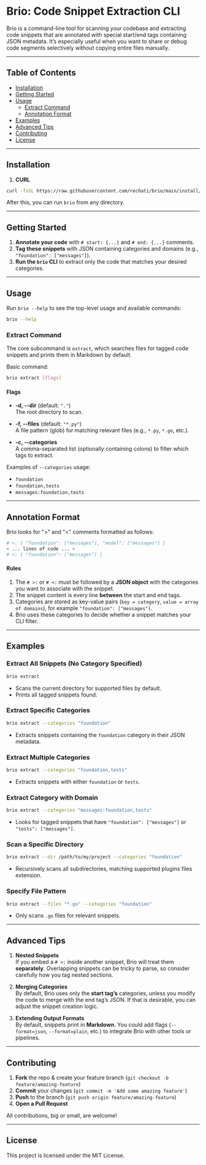 # Brio: Code Snippet Extraction CLI

Brio is a command-line tool for scanning your codebase and extracting code snippets that are annotated with special start/end tags containing JSON metadata. It’s especially useful when you want to share or debug code segments selectively without copying entire files manually.

---

## Table of Contents

- [Installation](#installation)
- [Getting Started](#getting-started)
- [Usage](#usage)
    - [Extract Command](#extract-command)
    - [Annotation Format](#annotation-format)
- [Examples](#examples)
- [Advanced Tips](#advanced-tips)
- [Contributing](#contributing)
- [License](#license)

---

## Installation

1. **CURL**

```bash
curl -fsSL https://raw.githubusercontent.com/rechati/brio/main/install/install.sh | bash
```

After this, you can run `brio` from any directory.

---

## Getting Started

1. **Annotate your code** with `# start: {...}` and `# end: {...}` comments.
2. **Tag these snippets** with JSON containing categories and domains (e.g., `"foundation": ["messages"]`).
3. **Run the `brio` CLI** to extract only the code that matches your desired categories.

---

## Usage

Run `brio --help` to see the top-level usage and available commands:

```bash
brio --help
```

### Extract Command

The core subcommand is `extract`, which searches files for tagged code snippets and prints them in Markdown by default.

Basic command:

```bash
brio extract [flags]
```

#### Flags

- **-d, --dir** (default: `"."`)  
  The root directory to scan.

- **-f, --files** (default: `"*.py"`)  
  A file pattern (glob) for matching relevant files (e.g., `*.py`, `*.go`, etc.).

- **-c, --categories**  
  A comma-separated list (optionally containing colons) to filter which tags to extract.

Examples of `--categories` usage:
- `foundation`
- `foundation,tests`
- `messages:foundation,tests`

---

## Annotation Format

Brio looks for ">" and "<" comments formatted as follows:

```python
# >: { "foundation": ["messages"], "model": ["messages"] }
< ... lines of code ... >
# <: { "foundation": ["messages"] }
```

#### Rules

1. The `# >:` or `# <:` must be followed by a **JSON object** with the categories you want to associate with the snippet.
2. The snippet content is every line **between** the start and end tags.
3. Categories are stored as key-value pairs (`key = category`, `value = array of domains`), for example `"foundation": ["messages"]`.
4. Brio uses these categories to decide whether a snippet matches your CLI filter.

---

## Examples

### Extract All Snippets (No Category Specified)

```bash
brio extract
```

- Scans the current directory for supported files by default.
- Prints all tagged snippets found.

### Extract Specific Categories

```bash
brio extract --categories "foundation"
```

- Extracts snippets containing the `foundation` category in their JSON metadata.

### Extract Multiple Categories

```bash
brio extract --categories "foundation,tests"
```

- Extracts snippets with either `foundation` or `tests`.

### Extract Category with Domain

```bash
brio extract --categories "messages:foundation,tests"
```

- Looks for tagged snippets that have `"foundation": ["messages"]` or `"tests": ["messages"]`.

### Scan a Specific Directory

```bash
brio extract --dir /path/to/my/project --categories "foundation"
```

- Recursively scans all subdirectories, matching supported plugins files extension.

### Specify File Pattern

```bash
brio extract --files "*.go" --categories "foundation"
```

- Only scans `.go` files for relevant snippets.

---

## Advanced Tips

1. **Nested Snippets**  
   If you embed a `# >:` inside another snippet, Brio will treat them **separately**. Overlapping snippets can be tricky to parse, so consider carefully how you tag nested sections.

2. **Merging Categories**  
   By default, Brio uses only the **start tag’s** categories, unless you modify the code to merge with the end tag’s JSON. If that is desirable, you can adjust the snippet creation logic.

3. **Extending Output Formats**  
   By default, snippets print in **Markdown**. You could add flags (`--format=json`, `--format=plain`, etc.) to integrate Brio with other tools or pipelines.

---

## Contributing

1. **Fork** the repo & create your feature branch (`git checkout -b feature/amazing-feature`)
2. **Commit** your changes (`git commit -m 'Add some amazing feature'`)
3. **Push** to the branch (`git push origin feature/amazing-feature`)
4. **Open a Pull Request**

All contributions, big or small, are welcome!

---

## License

This project is licensed under the MIT License.
